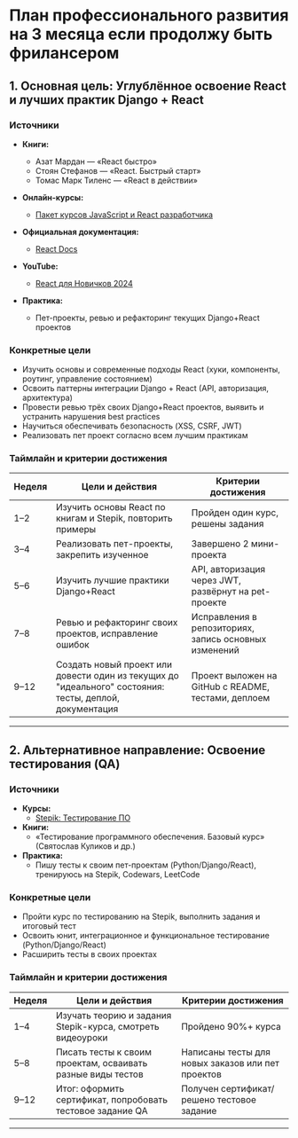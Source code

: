 # План профессионального развития на 3 месяца если продолжу быть фрилансером

## 1. Основная цель: Углублённое освоение React и лучших практик Django + React

### Источники
- **Книги:**
  - Азат Мардан — «React быстро»
  - Стоян Стефанов — «React. Быстрый старт»
  - Томас Марк Тиленс — «React в действии»
- **Онлайн-курсы:**
  - [Пакет курсов JavaScript и React разработчика](https://stepik.org/course/204117/promo?search=7167166890)
- **Официальная документация:**
  - [React Docs](https://react.dev)
- **YouTube:**
  - [React для Новичков 2024](https://www.youtube.com/watch?v=CGJp7PMBF1I&list=WL&index=24&t=113s) 

- **Практика:**
  - Пет-проекты, ревью и рефакторинг текущих Django+React проектов

### Конкретные цели
- Изучить основы и современные подходы React (хуки, компоненты, роутинг, управление состоянием)
- Освоить паттерны интеграции Django + React (API, авторизация, архитектура)
- Провести ревью трёх своих Django+React проектов, выявить и устранить нарушения best practices
- Научиться обеспечивать безопасность (XSS, CSRF, JWT)
- Реализовать пет проект согласно всем лучшим практикам

### Таймлайн и критерии достижения

| Неделя     | Цели и действия                                                                                        | Критерии достижения                                       |
|------------|--------------------------------------------------------------------------------------------------------|-----------------------------------------------------------|
| 1–2        | Изучить основы React по книгам и Stepik, повторить примеры                                             | Пройден один курс, решены задания                 |
| 3–4        | Реализовать пет-проекты, закрепить изученное                                               | Завершено 2 мини-проекта                                  |
| 5–6        | Изучить лучшие практики Django+React                                  | API, авторизация через JWT, развёрнут на pet-проекте      |
| 7–8        | Ревью и рефакторинг своих проектов, исправление ошибок                                                 | Исправления в репозиториях, запись основных изменений     |
| 9–12       | Создать новый проект или довести один из текущих до "идеального" состояния: тесты, деплой, документация | Проект выложен на GitHub с README, тестами, деплоем       |

---

## 2. Альтернативное направление: Освоение тестирования (QA)

### Источники
- **Курсы:**  
  - [Stepik: Тестирование ПО](https://stepik.org/course/132807/promo)
- **Книги:**  
  - «Тестирование программного обеспечения. Базовый курс» (Святослав Куликов и др.)
- **Практика:**  
  - Пишу тесты к своим пет-проектам (Python/Django/React), тренируюсь на Stepik, Codewars, LeetCode

### Конкретные цели
- Пройти курс по тестированию на Stepik, выполнить задания и итоговый тест
- Освоить юнит, интеграционное и функциональное тестирование (Python/Django/React)
- Расширить тесты в своих проектах

### Таймлайн и критерии достижения

| Неделя     | Цели и действия                                               | Критерии достижения                               |
|------------|---------------------------------------------------------------|---------------------------------------------------|
| 1–4        | Изучать теорию и задания Stepik-курса, смотреть видеоуроки    | Пройдено 90%+ курса                               |
| 5–8        | Писать тесты к своим проектам, осваивать разные виды тестов   | Написаны тесты для новых заказов или пет проектов |
| 9–12       | Итог: оформить сертификат, попробовать тестовое задание QA     | Получен сертификат/решено тестовое задание        |

---